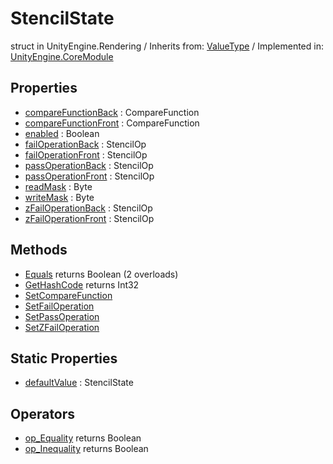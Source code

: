 # StencilState
struct in UnityEngine.Rendering
 / Inherits from: <a href="https://docs.unity3d.com/6000.1/Documentation/ScriptReference/ValueType.html">ValueType</a> / Implemented in: <a href="https://docs.unity3d.com/6000.1/Documentation/ScriptReference/UnityEngine.CoreModule.html">UnityEngine.CoreModule</a>

## Properties
- <a href="https://docs.unity3d.com/6000.1/Documentation/ScriptReference/StencilState-compareFunctionBack.html">compareFunctionBack</a> : CompareFunction
- <a href="https://docs.unity3d.com/6000.1/Documentation/ScriptReference/StencilState-compareFunctionFront.html">compareFunctionFront</a> : CompareFunction
- <a href="https://docs.unity3d.com/6000.1/Documentation/ScriptReference/StencilState-enabled.html">enabled</a> : Boolean
- <a href="https://docs.unity3d.com/6000.1/Documentation/ScriptReference/StencilState-failOperationBack.html">failOperationBack</a> : StencilOp
- <a href="https://docs.unity3d.com/6000.1/Documentation/ScriptReference/StencilState-failOperationFront.html">failOperationFront</a> : StencilOp
- <a href="https://docs.unity3d.com/6000.1/Documentation/ScriptReference/StencilState-passOperationBack.html">passOperationBack</a> : StencilOp
- <a href="https://docs.unity3d.com/6000.1/Documentation/ScriptReference/StencilState-passOperationFront.html">passOperationFront</a> : StencilOp
- <a href="https://docs.unity3d.com/6000.1/Documentation/ScriptReference/StencilState-readMask.html">readMask</a> : Byte
- <a href="https://docs.unity3d.com/6000.1/Documentation/ScriptReference/StencilState-writeMask.html">writeMask</a> : Byte
- <a href="https://docs.unity3d.com/6000.1/Documentation/ScriptReference/StencilState-zFailOperationBack.html">zFailOperationBack</a> : StencilOp
- <a href="https://docs.unity3d.com/6000.1/Documentation/ScriptReference/StencilState-zFailOperationFront.html">zFailOperationFront</a> : StencilOp

## Methods
- <a href="https://docs.unity3d.com/6000.1/Documentation/ScriptReference/StencilState.Equals.html">Equals</a> returns Boolean (2 overloads)
- <a href="https://docs.unity3d.com/6000.1/Documentation/ScriptReference/StencilState.GetHashCode.html">GetHashCode</a> returns Int32
- <a href="https://docs.unity3d.com/6000.1/Documentation/ScriptReference/StencilState.SetCompareFunction.html">SetCompareFunction</a>
- <a href="https://docs.unity3d.com/6000.1/Documentation/ScriptReference/StencilState.SetFailOperation.html">SetFailOperation</a>
- <a href="https://docs.unity3d.com/6000.1/Documentation/ScriptReference/StencilState.SetPassOperation.html">SetPassOperation</a>
- <a href="https://docs.unity3d.com/6000.1/Documentation/ScriptReference/StencilState.SetZFailOperation.html">SetZFailOperation</a>

## Static Properties
- <a href="https://docs.unity3d.com/6000.1/Documentation/ScriptReference/StencilState-defaultValue.html">defaultValue</a> : StencilState

## Operators
- <a href="https://docs.unity3d.com/6000.1/Documentation/ScriptReference/StencilState.op_Equality.html">op_Equality</a> returns Boolean
- <a href="https://docs.unity3d.com/6000.1/Documentation/ScriptReference/StencilState.op_Inequality.html">op_Inequality</a> returns Boolean
